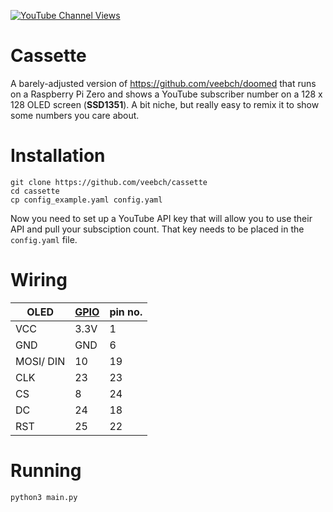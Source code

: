 
[![YouTube Channel Views](https://img.shields.io/youtube/channel/views/UCz5BOU9J9pB_O0B8-rDjCWQ?label=YouTube&style=social)](https://www.youtube.com/channel/UCz5BOU9J9pB_O0B8-rDjCWQ)

# Cassette

A barely-adjusted version of https://github.com/veebch/doomed that runs on a Raspberry Pi Zero and shows a YouTube subscriber number on a 128 x 128 OLED screen (**SSD1351**). A bit niche, but really easy to remix it to show some numbers you care about.

# Installation

  ```
  git clone https://github.com/veebch/cassette
  cd cassette
  cp config_example.yaml config.yaml
  ```
  
  Now you need to set up a YouTube API key that will allow you to use their API and pull your subsciption count. That key needs to be placed in the `config.yaml` file.
  
  # Wiring
| OLED  | [GPIO](https://gpiozero.readthedocs.io/en/stable/_images/pin_layout.svg) | pin no. |
|-----------|------|----|
| VCC | 3.3V | 1  |
| GND | GND | 6  |  
| MOSI/ DIN | 10 | 19 |
| CLK | 23 | 23 |
| CS  | 8 | 24 |
| DC | 24 | 18 |
| RST | 25 | 22 |

# Running

```
python3 main.py
```


